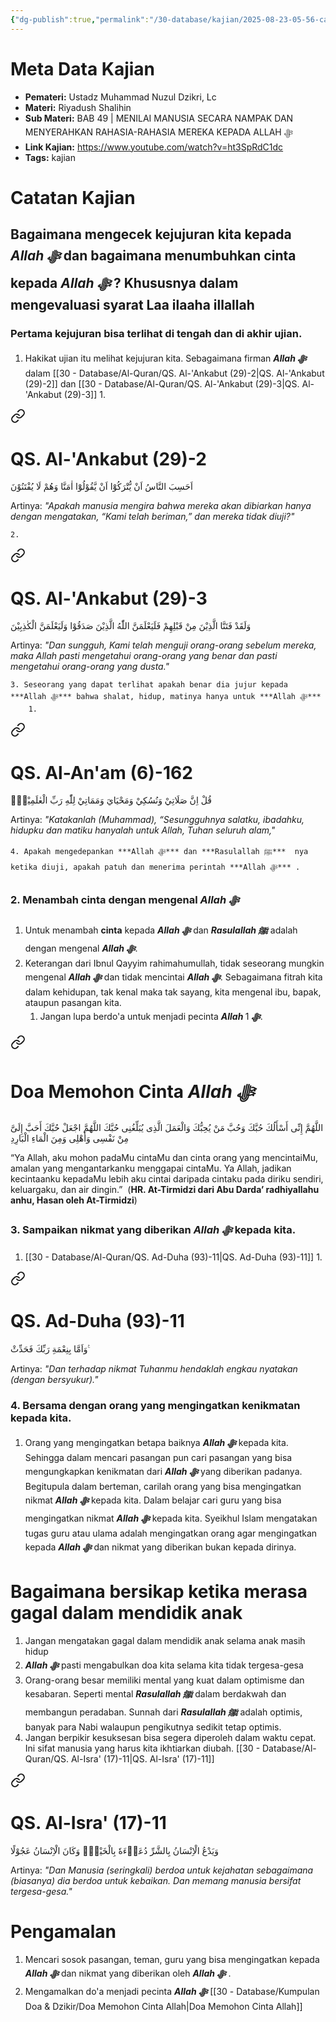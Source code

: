 ```yaml
---
{"dg-publish":true,"permalink":"/30-database/kajian/2025-08-23-05-56-cara-mengecek-kejujuran-kita-kepada-allah-swt/","tags":["kajian"]}
---
```


   
# Meta Data Kajian 
<div><ul class="dataview list-view-ul"><li><span><strong>Pemateri:</strong> Ustadz Muhammad Nuzul Dzikri, Lc</span></li><li><span><strong>Materi:</strong> Riyadush Shalihin</span></li><li><span><strong>Sub Materi:</strong> BAB 49 | MENILAI MANUSIA SECARA NAMPAK DAN MENYERAHKAN RAHASIA-RAHASIA MEREKA KEPADA ALLAH ﷻ</span></li><li><span><strong>Link Kajian:</strong> <a rel="noopener nofollow" class="external-link" href="https://www.youtube.com/watch?v=ht3SpRdC1dc" target="_blank">https://www.youtube.com/watch?v=ht3SpRdC1dc</a></span></li><li><span><strong>Tags:</strong> kajian</span></li></ul></div>

# Catatan Kajian
## Bagaimana mengecek kejujuran kita kepada ***Allah ﷻ*** dan bagaimana menumbuhkan cinta kepada ***Allah ﷻ*** ? Khususnya dalam mengevaluasi syarat Laa ilaaha illallah
### Pertama kejujuran bisa terlihat di tengah dan di akhir ujian. 
1. Hakikat ujian itu melihat kejujuran kita. Sebagaimana firman ***Allah ﷻ*** dalam [[30 - Database/Al-Quran/QS. Al-'Ankabut (29)-2\|QS. Al-'Ankabut (29)-2]] dan [[30 - Database/Al-Quran/QS. Al-'Ankabut (29)-3\|QS. Al-'Ankabut (29)-3]]
	1. 
<div class="transclusion internal-embed is-loaded"><a class="markdown-embed-link" href="/30-database/al-quran/qs-al-ankabut-29-2/" aria-label="Open link"><svg xmlns="http://www.w3.org/2000/svg" width="24" height="24" viewBox="0 0 24 24" fill="none" stroke="currentColor" stroke-width="2" stroke-linecap="round" stroke-linejoin="round" class="svg-icon lucide-link"><path d="M10 13a5 5 0 0 0 7.54.54l3-3a5 5 0 0 0-7.07-7.07l-1.72 1.71"></path><path d="M14 11a5 5 0 0 0-7.54-.54l-3 3a5 5 0 0 0 7.07 7.07l1.71-1.71"></path></svg></a><div class="markdown-embed">





# QS. Al-'Ankabut (29)-2
اَحَسِبَ النَّاسُ اَنْ يُّتْرَكُوْٓا اَنْ يَّقُوْلُوْٓا اٰمَنَّا وَهُمْ لَا يُفْتَنُوْنَ 

Artinya: *"Apakah manusia mengira bahwa mereka akan dibiarkan hanya dengan mengatakan, “Kami telah beriman,” dan mereka tidak diuji?"*


</div></div>

	2. 
<div class="transclusion internal-embed is-loaded"><a class="markdown-embed-link" href="/30-database/al-quran/qs-al-ankabut-29-3/" aria-label="Open link"><svg xmlns="http://www.w3.org/2000/svg" width="24" height="24" viewBox="0 0 24 24" fill="none" stroke="currentColor" stroke-width="2" stroke-linecap="round" stroke-linejoin="round" class="svg-icon lucide-link"><path d="M10 13a5 5 0 0 0 7.54.54l3-3a5 5 0 0 0-7.07-7.07l-1.72 1.71"></path><path d="M14 11a5 5 0 0 0-7.54-.54l-3 3a5 5 0 0 0 7.07 7.07l1.71-1.71"></path></svg></a><div class="markdown-embed">





# QS. Al-'Ankabut (29)-3
وَلَقَدْ فَتَنَّا الَّذِيْنَ مِنْ قَبْلِهِمْ  فَلَيَعْلَمَنَّ اللّٰهُ الَّذِيْنَ صَدَقُوْا وَلَيَعْلَمَنَّ الْكٰذِبِيْنَ 

Artinya: *"Dan sungguh, Kami telah menguji orang-orang sebelum mereka, maka Allah pasti mengetahui orang-orang yang benar dan pasti mengetahui orang-orang yang dusta."*


</div></div>

	3. Seseorang yang dapat terlihat apakah benar dia jujur kepada ***Allah ﷻ*** bahwa shalat, hidup, matinya hanya untuk ***Allah ﷻ*** 
		1. 
<div class="transclusion internal-embed is-loaded"><a class="markdown-embed-link" href="/30-database/al-quran/qs-al-an-am-6-162/" aria-label="Open link"><svg xmlns="http://www.w3.org/2000/svg" width="24" height="24" viewBox="0 0 24 24" fill="none" stroke="currentColor" stroke-width="2" stroke-linecap="round" stroke-linejoin="round" class="svg-icon lucide-link"><path d="M10 13a5 5 0 0 0 7.54.54l3-3a5 5 0 0 0-7.07-7.07l-1.72 1.71"></path><path d="M14 11a5 5 0 0 0-7.54-.54l-3 3a5 5 0 0 0 7.07 7.07l1.71-1.71"></path></svg></a><div class="markdown-embed">





# QS. Al-An'am (6)-162
قُلْ اِنَّ صَلَاتِيْ وَنُسُكِيْ وَمَحْيَايَ وَمَمَاتِيْ لِلّٰهِ رَبِّ الْعٰلَمِيْنَۙ

Artinya: *"Katakanlah (Muhammad), “Sesungguhnya salatku, ibadahku, hidupku dan matiku hanyalah untuk Allah, Tuhan seluruh alam,"*


</div></div>

	4. Apakah mengedepankan ***Allah ﷻ*** dan ***Rasulallah ﷺ***  nya ketika diuji, apakah patuh dan menerima perintah ***Allah ﷻ*** .
### 2. Menambah cinta dengan mengenal ***Allah ﷻ*** 
1. Untuk menambah **cinta** kepada ***Allah ﷻ*** dan ***Rasulallah ﷺ*** adalah dengan mengenal ***Allah ﷻ***. 
2. Keterangan dari Ibnul Qayyim rahimahumullah, tidak seseorang mungkin mengenal ***Allah ﷻ*** dan tidak mencintai ***Allah ﷻ***. Sebagaimana fitrah kita dalam kehidupan, tak kenal maka tak sayang, kita mengenal ibu, bapak, ataupun pasangan kita.
	1. Jangan lupa berdo'a untuk menjadi pecinta ***Allah ﷻ*** 
		1. 
<div class="transclusion internal-embed is-loaded"><a class="markdown-embed-link" href="/30-database/kumpulan-doa-and-dzikir/doa-memohon-cinta-allah/" aria-label="Open link"><svg xmlns="http://www.w3.org/2000/svg" width="24" height="24" viewBox="0 0 24 24" fill="none" stroke="currentColor" stroke-width="2" stroke-linecap="round" stroke-linejoin="round" class="svg-icon lucide-link"><path d="M10 13a5 5 0 0 0 7.54.54l3-3a5 5 0 0 0-7.07-7.07l-1.72 1.71"></path><path d="M14 11a5 5 0 0 0-7.54-.54l-3 3a5 5 0 0 0 7.07 7.07l1.71-1.71"></path></svg></a><div class="markdown-embed">





# Doa Memohon Cinta ***Allah ﷻ*** 

اللَّهُمَّ إِنِّى أَسْأَلُكَ حُبَّكَ وَحُبَّ مَنْ يُحِبُّكَ وَالْعَمَلَ الَّذِى يُبَلِّغُنِى حُبَّكَ اللَّهُمَّ اجْعَلْ حُبَّكَ أَحَبَّ إِلَىَّ مِنْ نَفْسِى وَأَهْلِى وَمِنَ الْمَاءِ الْبَارِدِ

“Ya Allah, aku mohon padaMu cintaMu dan cinta orang yang mencintaiMu, amalan yang mengantarkanku menggapai cintaMu. Ya Allah, jadikan kecintaanku kepadaMu lebih aku cintai daripada cintaku pada diriku sendiri, keluargaku, dan air dingin.”   (**HR. At-Tirmidzi dari Abu Darda’ radhiyallahu anhu, Hasan oleh At-Tirmidzi**)

</div></div>

### 3. Sampaikan nikmat yang diberikan ***Allah ﷻ*** kepada kita.
1. [[30 - Database/Al-Quran/QS. Ad-Duha (93)-11\|QS. Ad-Duha (93)-11]]
	1. 
<div class="transclusion internal-embed is-loaded"><a class="markdown-embed-link" href="/30-database/al-quran/qs-ad-duha-93-11/" aria-label="Open link"><svg xmlns="http://www.w3.org/2000/svg" width="24" height="24" viewBox="0 0 24 24" fill="none" stroke="currentColor" stroke-width="2" stroke-linecap="round" stroke-linejoin="round" class="svg-icon lucide-link"><path d="M10 13a5 5 0 0 0 7.54.54l3-3a5 5 0 0 0-7.07-7.07l-1.72 1.71"></path><path d="M14 11a5 5 0 0 0-7.54-.54l-3 3a5 5 0 0 0 7.07 7.07l1.71-1.71"></path></svg></a><div class="markdown-embed">





# QS. Ad-Duha (93)-11
وَاَمَّا بِنِعْمَةِ رَبِّكَ فَحَدِّثْ ࣖ

Artinya: *"Dan terhadap nikmat Tuhanmu hendaklah engkau nyatakan (dengan bersyukur)."*


</div></div>

### 4. Bersama dengan orang yang mengingatkan kenikmatan kepada kita. 
1. Orang yang mengingatkan betapa baiknya ***Allah ﷻ*** kepada kita. Sehingga dalam mencari pasangan pun cari pasangan yang bisa mengungkapkan kenikmatan dari ***Allah ﷻ*** yang diberikan padanya. Begitupula dalam berteman, carilah orang yang bisa mengingatkan nikmat ***Allah ﷻ*** kepada kita. Dalam belajar cari guru yang bisa mengingatkan nikmat ***Allah ﷻ*** kepada kita. Syeikhul Islam mengatakan tugas guru atau ulama adalah mengingatkan orang agar mengingatkan kepada ***Allah ﷻ*** dan nikmat yang diberikan bukan kepada dirinya.
# Bagaimana bersikap ketika merasa gagal dalam mendidik anak
1. Jangan mengatakan gagal dalam mendidik anak selama anak masih hidup
2. ***Allah ﷻ*** pasti mengabulkan doa kita selama kita tidak tergesa-gesa
3. Orang-orang besar memiliki mental yang kuat dalam optimisme dan kesabaran. Seperti mental ***Rasulallah ﷺ***  dalam berdakwah dan membangun peradaban. Sunnah dari ***Rasulallah ﷺ***  adalah optimis, banyak para Nabi walaupun pengikutnya sedikit tetap optimis.
4. Jangan berpikir kesuksesan bisa segera diperoleh dalam waktu cepat. Ini sifat manusia yang harus kita ikhtiarkan diubah. [[30 - Database/Al-Quran/QS. Al-Isra' (17)-11\|QS. Al-Isra' (17)-11]] 
<div class="transclusion internal-embed is-loaded"><a class="markdown-embed-link" href="/30-database/al-quran/qs-al-isra-17-11/" aria-label="Open link"><svg xmlns="http://www.w3.org/2000/svg" width="24" height="24" viewBox="0 0 24 24" fill="none" stroke="currentColor" stroke-width="2" stroke-linecap="round" stroke-linejoin="round" class="svg-icon lucide-link"><path d="M10 13a5 5 0 0 0 7.54.54l3-3a5 5 0 0 0-7.07-7.07l-1.72 1.71"></path><path d="M14 11a5 5 0 0 0-7.54-.54l-3 3a5 5 0 0 0 7.07 7.07l1.71-1.71"></path></svg></a><div class="markdown-embed">





# QS. Al-Isra' (17)-11
وَيَدْعُ الْاِنْسَانُ بِالشَّرِّ دُعَاۤءَهٗ بِالْخَيْرِۗ وَكَانَ الْاِنْسَانُ عَجُوْلًا  

Artinya: *"Dan Manusia (seringkali) berdoa untuk kejahatan sebagaimana (biasanya) dia berdoa untuk kebaikan. Dan memang manusia bersifat tergesa-gesa."*


</div></div>

 
# Pengamalan
1. Mencari sosok pasangan, teman, guru yang bisa mengingatkan kepada ***Allah ﷻ*** dan nikmat yang diberikan oleh ***Allah ﷻ*** .
2. Mengamalkan do'a menjadi pecinta ***Allah ﷻ*** [[30 - Database/Kumpulan Doa & Dzikir/Doa Memohon Cinta Allah\|Doa Memohon Cinta Allah]]
 